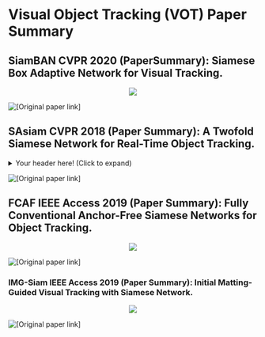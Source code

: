 # Visual Object Tracking (VOT) Paper Summary

## SiamBAN CVPR 2020 (PaperSummary): Siamese Box Adaptive Network for Visual Tracking.

<p align="center">
  <img src="SiamBAN CVPR 2020.gif" />
</p>

![[Original paper link]](https://arxiv.org/abs/2003.06761)


## SAsiam CVPR 2018 (Paper Summary): A Twofold Siamese Network for Real-Time Object Tracking.
<details>
      <summary>Your header here! (Click to expand)</summary>
      <p align="center">
        <img src="SAsiam CVPR 2018.gif" />
      </p>

</details>
    
![[Original paper link]](https://arxiv.org/abs/1802.08817)


## FCAF IEEE Access 2019 (Paper Summary): Fully Conventional Anchor-Free Siamese Networks for Object Tracking.

<p align="center">
  <img src="FCAF IEEE Access 2019.gif" />
</p>

![[Original paper link]](https://ieeexplore.ieee.org/abstract/document/8817955)


### IMG-Siam IEEE Access 2019 (Paper Summary): Initial Matting-Guided Visual Tracking with Siamese Network.

<p align="center">
  <img src="IMG-Siam IEEE Access 2019.gif" />
</p>

![[Original paper link]](https://ieeexplore.ieee.org/stamp/stamp.jsp?arnumber=8674549)

